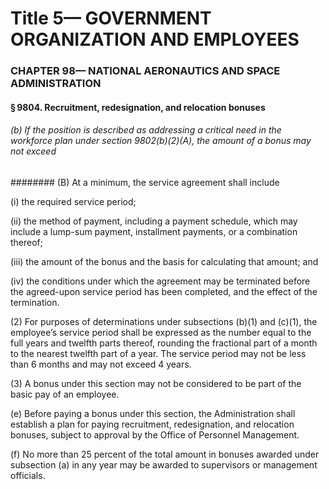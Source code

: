 
# Title 5— GOVERNMENT ORGANIZATION AND EMPLOYEES
### CHAPTER 98— NATIONAL AERONAUTICS AND SPACE ADMINISTRATION
#### § 9804. Recruitment, redesignation, and relocation bonuses
###### (b) If the position is described as addressing a critical need in the workforce plan under section 9802(b)(2)(A), the amount of a bonus may not exceed
######## (B) At a minimum, the service agreement shall include

(i) the required service period;

(ii) the method of payment, including a payment schedule, which may include a lump-sum payment, installment payments, or a combination thereof;

(iii) the amount of the bonus and the basis for calculating that amount; and

(iv) the conditions under which the agreement may be terminated before the agreed-upon service period has been completed, and the effect of the termination.

(2) For purposes of determinations under subsections (b)(1) and (c)(1), the employee’s service period shall be expressed as the number equal to the full years and twelfth parts thereof, rounding the fractional part of a month to the nearest twelfth part of a year. The service period may not be less than 6 months and may not exceed 4 years.

(3) A bonus under this section may not be considered to be part of the basic pay of an employee.

(e) Before paying a bonus under this section, the Administration shall establish a plan for paying recruitment, redesignation, and relocation bonuses, subject to approval by the Office of Personnel Management.

(f) No more than 25 percent of the total amount in bonuses awarded under subsection (a) in any year may be awarded to supervisors or management officials.

